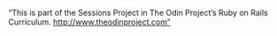 “This is part of the Sessions Project in The Odin Project’s Ruby on Rails Curriculum. http://www.theodinproject.com”